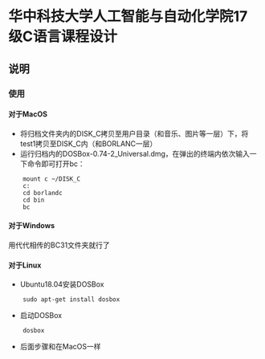 # 华中科技大学人工智能与自动化学院17级C语言课程设计
## 说明
### 使用
#### 对于MacOS
- 将归档文件夹内的DISK_C拷贝至用户目录（和音乐、图片等一层）下，将test1拷贝至DISK_C内（和BORLANC一层）
- 运行归档内的DOSBox-0.74-2_Universal.dmg，在弹出的终端内依次输入一下命令即可打开bc：
```
    mount c ~/DISK_C
    c:
    cd borlandc
    cd bin
    bc
```
#### 对于Windows
用代代相传的BC31文件夹就行了
#### 对于Linux
- Ubuntu18.04安装DOSBox
```
    sudo apt-get install dosbox
```
- 启动DOSBox
```
    dosbox
```
- 后面步骤和在MacOS一样
